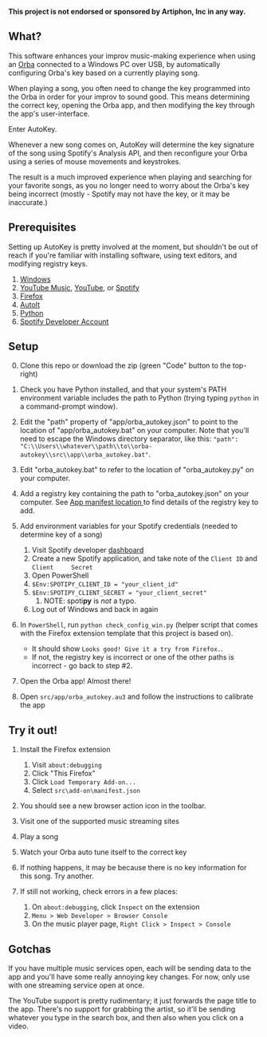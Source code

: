 **This project is not endorsed or sponsored by Artiphon, Inc in any way.**

## What?

This software enhances your improv music-making experience when using an [Orba](https://artiphon.com/pages/artiphon-shop) connected to a Windows PC over USB, by automatically configuring Orba's key based on a currently playing song.

When playing a song, you often need to change the key programmed into the Orba in order for your improv to sound good. This means determining the correct key, opening the Orba app, and then modifying the key through the app's user-interface.

Enter AutoKey.

Whenever a new song comes on, AutoKey will determine the key signature of the song
using Spotify's Analysis API, and then reconfigure your Orba using a series of mouse movements and keystrokes.

The result is a much improved experience when playing and searching for your
favorite songs, as you no longer need to worry about the Orba's key being incorrect (mostly - Spotify may not have the key, or it may be inaccurate.)


## Prerequisites

Setting up AutoKey is pretty involved at the moment, but shouldn't be out of reach
if you're familiar with installing software, using text editors, and modifying registry keys.

1. [Windows](https://www.microsoft.com/en-us/software-download/windows10)
2. [YouTube Music](https://music.youtube.com/), [YouTube](https://youtube.com), or [Spotify](https://open.spotify.com/)
3. [Firefox](https://www.mozilla.org/en-US/firefox/download/thanks/)
4. [AutoIt](https://www.autoitscript.com/cgi-bin/getfile.pl?autoit3/autoit-v3-setup.exe)
5. [Python](https://docs.python.org/2/using/windows.html)
6. [Spotify Developer Account](https://developer.spotify.com)

## Setup 

0. Clone this repo or download the zip (green "Code" button to the top-right)
1. Check you have Python installed, and that your system's PATH environment variable includes the path to Python (trying typing `python` in a command-prompt window). 
2. Edit the "path" property of "app/orba_autokey.json" to point to the location of "app/orba_autokey.bat" on your computer. Note that you'll need to escape the Windows directory separator, like this: `"path": "C:\\Users\\whatever\\path\\to\\orba-autokey\\src\\app\\orba_autokey.bat"`.
3. Edit "orba_autokey.bat" to refer to the location of "orba_autokey.py" on your computer.
4. Add a registry key containing the path to "orba_autokey.json" on your computer. See [App manifest location ](https://developer.mozilla.org/en-US/Add-ons/WebExtensions/Native_manifests#Manifest_location) to find details of the registry key to add.
5. Add environment variables for your Spotify credentials (needed to determine key of a song)
    1. Visit Spotify developer [dashboard](https://developer.spotify.com/dashboard/applications)
    2. Create a new Spotify application, and take note of the `Client ID` and `Client     Secret`
    3. Open PowerShell
    4. `$Env:SPOTIPY_CLIENT_ID = "your_client_id"`
    5. `$Env:SPOTIPY_CLIENT_SECRET = "your_client_secret"`
        1. NOTE: spoti**py** is _not_ a typo.
    6. Log out of Windows and back in again

6. In `PowerShell`, run `python check_config_win.py` (helper script that comes with the Firefox extension template that this project is based on).
    - It should show `Looks good! Give it a try from Firefox.`.
    -  If not, the registry key is incorrect or one of the other paths is incorrect - go back to step #2. 
7. Open the Orba app! Almost there!
8. Open `src/app/orba_autokey.au3` and follow the instructions to calibrate the app 

## Try it out!


1. Install the Firefox extension
    1. Visit `about:debugging`
    2. Click "This Firefox"
    3. Click `Load Temporary Add-on...`
    4. Select `src\add-on\manifest.json`

2. You should see a new browser action icon in the toolbar.
3. Visit one of the supported music streaming sites
4. Play a song
5. Watch your Orba auto tune itself to the correct key
6. If nothing happens, it may be because there is no key information for this song. Try another. 
7. If still not working, check errors in a few places:
    1. On `about:debugging`, click `Inspect` on the extension
    2. `Menu > Web Developer > Browser Console`
    3. On the music player page, `Right Click > Inspect > Console`


## Gotchas
If you have multiple music services open, each will be sending data to the app and you'll have some really annoying key changes. 
For now, only use with one streaming service open at once. 

The YouTube support is pretty rudimentary; it just forwards the page title
to the app. There's no support for grabbing the artist, so it'll be sending
whatever you type in the search box, and then also when you click on a video. 